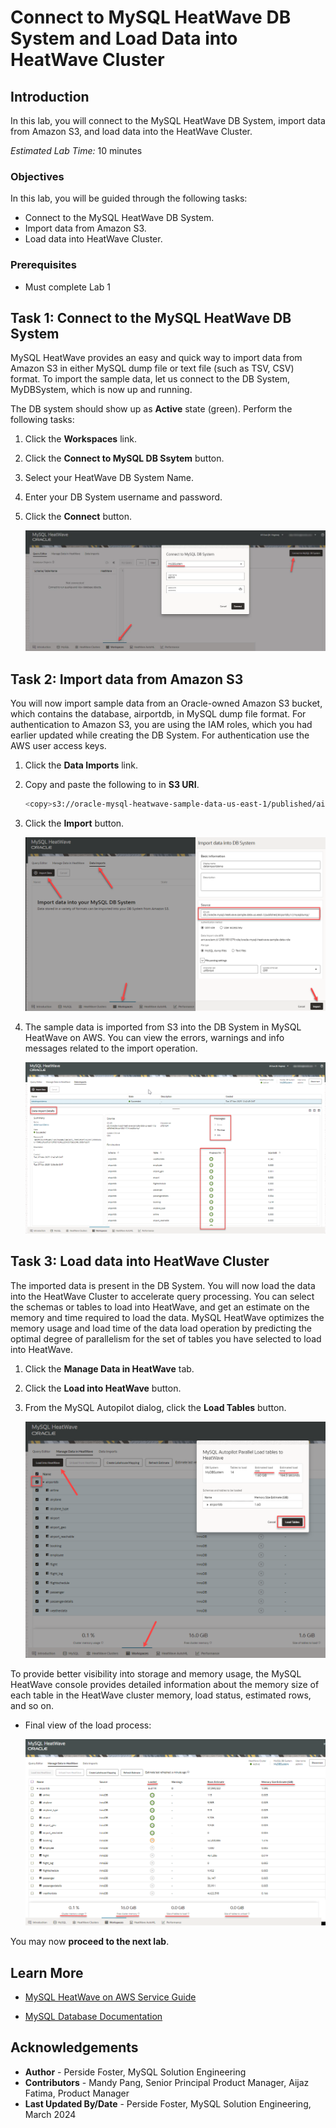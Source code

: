 # Connect to MySQL HeatWave DB System and Load Data into HeatWave Cluster

## Introduction

In this lab, you will connect to the MySQL HeatWave DB System, import data from Amazon S3, and load data into the HeatWave Cluster.

_Estimated Lab Time:_ 10 minutes

### Objectives

In this lab, you will be guided through the following tasks:

- Connect to the MySQL HeatWave DB System.
- Import data from Amazon S3.
- Load data into HeatWave Cluster.

### Prerequisites

- Must complete Lab 1

## Task 1: Connect to the MySQL HeatWave DB System

MySQL HeatWave provides an easy and quick way to import data from Amazon S3 in either MySQL dump file or text file (such as TSV, CSV) format.
To import the sample data, let us connect to the DB System, MyDBSystem, which is now up and running.

The DB system should show up as **Active** state (green). Perform the following tasks:

1. Click the **Workspaces** link.
2. Click the **Connect to MySQL DB Ssytem** button.
3. Select your HeatWave DB System Name.
4. Enter your DB System username and password.
5. Click the **Connect** button.

    ![mysql heatwave login](./images/heatwave-login.png "mysql heatwave login")

## Task 2: Import data from Amazon S3

You will now import sample data from an Oracle-owned Amazon S3 bucket, which contains the database, airportdb, in MySQL dump file format. For authentication to Amazon S3, you are using the IAM roles, which you had earlier updated while creating the DB System. For authentication use the AWS user access keys.

1. Click the **Data Imports** link.
2. Copy and paste the following to in **S3 URI**.

    ```bash
    <copy>s3://oracle-mysql-heatwave-sample-data-us-east-1/published/airportdb/v1/mysqldump/</copy>
    ```

3. Click the **Import** button.

    ![mysql heatwave import complete](./images/heatwave-import.png "mysql heatwave import complete")

4. The sample data is imported from S3 into the DB System in MySQL HeatWave on AWS. You can view the errors, warnings and info messages related to the import operation.

    ![mysql heatwave import](./images/heatwave-import-complete.png "mysql heatwave import")

## Task 3: Load data into HeatWave Cluster

The imported data is present in the DB System. You will now load the data into the HeatWave Cluster to accelerate query processing. You can select the schemas or tables to load into HeatWave, and get an estimate on the memory and time required to load the data. MySQL HeatWave optimizes the memory usage and load time of the data load operation by predicting the optimal degree of parallelism for the set of tables you have selected to load into HeatWave.

1. Click the **Manage Data in HeatWave** tab.
2. Click the **Load into HeatWave** button.
3. From the MySQL Autopilot dialog, click the **Load Tables** button.

    ![mysql heatwave load](./images/heatwave-load.png "mysql heatwave load")

To provide better visibility into storage and memory usage, the MySQL HeatWave console provides detailed information about the memory size of each table in the HeatWave cluster memory, load status, estimated rows, and so on.

- Final view of the load process:

    ![mysql heatwave load complete](./images/heatwave-load-complete.png "mysql heatwave load complete")

You may now **proceed to the next lab**.

## Learn More

- [MySQL HeatWave on AWS Service Guide](https://dev.mysql.com/doc/heatwave-aws/en/)

- [MySQL Database Documentation](https://dev.mysql.com/)

## Acknowledgements

- **Author** - Perside Foster, MySQL Solution Engineering
- **Contributors** - Mandy Pang, Senior Principal Product Manager, Aijaz Fatima, Product Manager
- **Last Updated By/Date** - Perside Foster, MySQL Solution Engineering, March 2024
